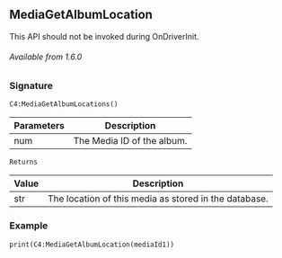 ## MediaGetAlbumLocation

This API should not be invoked during OnDriverInit.

###### Available from 1.6.0


### Signature

`C4:MediaGetAlbumLocations() `


| Parameters | Description |
| --- | --- |
| num | The Media ID of the album. |


`Returns`

| Value | Description |
| --- | --- |
| str | The location of this media as stored in the database. |


### Example

`print(C4:MediaGetAlbumLocation(mediaId1)) `